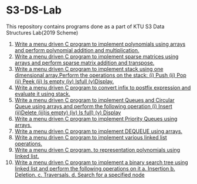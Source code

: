 # S3-DS-Lab
This repository contains programs done as a part of KTU S3 Data Structures Lab(2019 Scheme)

1. [Write a menu driven C program to implement polynomials using arrays and perform polynomial addition and multiplication.](https://github.com/ashwinsaji2588/s3-ds-lab/blob/main/poly.c)
2. [Write a menu driven C program to implement sparse matrices using arrays and perform sparse matrix addition and transpose.](https://github.com/ashwinsaji2588/s3-ds-lab/blob/main/sparse.c)
3. [Write a menu driven C program to implement stack using one dimensional array.Perform the operations on the stack:
(i) Push (ii) Pop (ii) Peek (ii) Is empty (iv) Isfull (v)Display.](https://github.com/ashwinsaji2588/s3-ds-lab/blob/main/stack.c)
4. [Write a menu driven C program to convert infix to postfix expression and
evaluate it using stack.](https://github.com/ashwinsaji2588/s3-ds-lab/blob/main/eval.c)
5. [Write a menu driven C program to implement Queues and Circular Queue using arrays and perform the following operation 
(i) Insert (ii)Delete (iii)is empty) (iv) Is full) (v) Display](https://github.com/ashwinsaji2588/s3-ds-lab/blob/main/q.c)
6. [Write a menu driven C program to implement Priority Queues using arrays.](https://github.com/ashwinsaji2588/s3-ds-lab/blob/main/priority.c)
7. [Write a menu driven C program to implement DEQUEUE using arrays.](https://github.com/ashwinsaji2588/s3-ds-lab/blob/main/deque.c)
8. [Write a menu driven C program to implement various linked list operations.](https://github.com/ashwinsaji2588/s3-ds-lab/blob/main/linked_list.c)
9. [Write a menu driven C program. to representation polynomials using linked list.](https://github.com/ashwinsaji2588/s3-ds-lab/blob/main/poly_linked.c)
10. [Write a menu driven C program to implement a binary search tree using linked list and perform the following operations on it
a. Insertion  b. Deletion.  c. Traversals.  d. Search for a specified node](https://github.com/ashwinsaji2588/s3-ds-lab/blob/main/bst.c)
